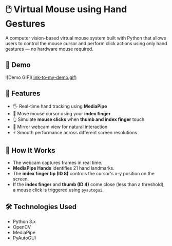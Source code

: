 # 🖱️ Virtual Mouse using Hand Gestures

A computer vision-based virtual mouse system built with Python that allows users to control the mouse cursor and perform click actions using only hand gestures — no hardware mouse required.

## 🚀 Demo

![Demo GIF][(link-to-my-demo.gif)](https://drive.google.com/file/d/1uEJ1q1Demsetf0OBAUvx74XNE2DG7f1q/view?usp=sharing)

## 📌 Features

- 🖐️ Real-time hand tracking using **MediaPipe**
- 🎯 Move mouse cursor using your **index finger**
- 👆 Simulate **mouse clicks** when **thumb and index finger** touch
- 🔄 Mirror webcam view for natural interaction
- ⚡ Smooth performance across different screen resolutions

## 🧠 How It Works

- The webcam captures frames in real time.
- **MediaPipe Hands** identifies 21 hand landmarks.
- The **index finger tip (ID 8)** controls the cursor's x-y position on the screen.
- If the **index finger** and **thumb (ID 4)** come close (less than a threshold), a mouse click is triggered using `pyautogui`.

## 🛠️ Technologies Used

- Python 3.x
- OpenCV
- MediaPipe
- PyAutoGUI

